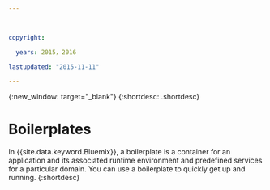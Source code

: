 ```yaml
---

 

copyright:

  years: 2015，2016

lastupdated: "2015-11-11" 

---
```


{:new_window: target="_blank"}
{:shortdesc: .shortdesc}

# Boilerplates

In {{site.data.keyword.Bluemix}}, a boilerplate is a container for an application and its associated runtime environment and predefined services for a particular domain. You can use a boilerplate to quickly get up and running.
{:shortdesc}
